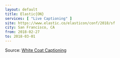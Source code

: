 ```yaml
---
layout: default
title: Elastic{ON}
services: [ "Live Captioning" ]
site: https://www.elastic.co/elasticon/conf/2018/sf
city: San Francisco, CA
from: 2018-02-27
to: 2018-03-01
---
```


Source: [White Coat Captioning](http://www.whitecoatcaptioning.com/)
